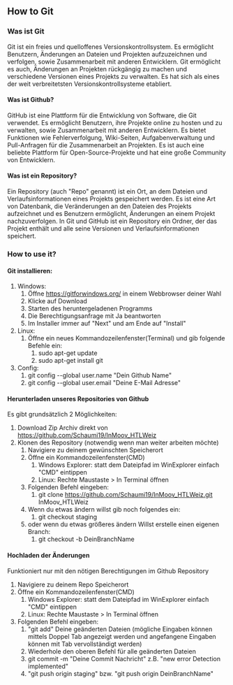## How to Git
### Was ist Git
Git ist ein freies und quelloffenes Versionskontrollsystem. Es ermöglicht Benutzern, Änderungen an Dateien und Projekten aufzuzeichnen und verfolgen, sowie Zusammenarbeit mit anderen Entwicklern. Git ermöglicht es auch, Änderungen an Projekten rückgängig zu machen und verschiedene Versionen eines Projekts zu verwalten. Es hat sich als eines der weit verbreitetsten Versionskontrollsysteme etabliert.
#### Was ist Github?
GitHub ist eine Plattform für die Entwicklung von Software, die Git verwendet. Es ermöglicht Benutzern, ihre Projekte online zu hosten und zu verwalten, sowie Zusammenarbeit mit anderen Entwicklern. Es bietet Funktionen wie Fehlerverfolgung, Wiki-Seiten, Aufgabenverwaltung und Pull-Anfragen für die Zusammenarbeit an Projekten. Es ist auch eine beliebte Plattform für Open-Source-Projekte und hat eine große Community von Entwicklern.
#### Was ist ein Repository?
Ein Repository (auch "Repo" genannt) ist ein Ort, an dem Dateien und Verlaufsinformationen eines Projekts gespeichert werden. Es ist eine Art von Datenbank, die Veränderungen an den Dateien des Projekts aufzeichnet und es Benutzern ermöglicht, Änderungen an einem Projekt nachzuverfolgen. In Git und GitHub ist ein Repository ein Ordner, der das Projekt enthält und alle seine Versionen und Verlaufsinformationen speichert.


### How to use it?
#### Git installieren:
1. Windows:
   1. Öffne https://gitforwindows.org/ in einem Webbrowser deiner Wahl
   2. Klicke auf Download
   3. Starten des heruntergeladenen Programms
   4. Die Berechtigungsanfrage mit Ja beantworten
   5. Im Installer immer auf "Next" und am Ende auf "Install"
2. Linux: 
   1. Öffne ein neues Kommandozeilenfenster(Terminal) und gib folgende Befehle ein:
      1. sudo apt-get update
      2. sudo apt-get install git
3. Config:
   1. git config --global user.name "Dein Github Name"
   2. git config --global user.email "Deine E-Mail Adresse"

#### Herunterladen unseres Repositories von Github
Es gibt grundsätzlich 2 Möglichkeiten:
1. Download Zip Archiv direkt von https://github.com/Schaumi19/InMoov_HTLWeiz
2. Klonen des Repository (notwendig wenn man weiter arbeiten möchte)
   1. Navigiere zu deinem gewünschten Speicherort
   2. Öffne ein Kommandozeilenfenster(CMD)
      1. Windows Explorer: statt dem Dateipfad im WinExplorer einfach "CMD" eintippen
      2. Linux: Rechte Maustaste > In Terminal öffnen
   3. Folgenden Befehl eingeben:
      1. git clone https://github.com/Schaumi19/InMoov_HTLWeiz.git InMoov_HTLWeiz
    2. Wenn du etwas ändern willst gib noch folgendes ein:
       1. git checkout staging
    3. oder wenn du etwas größeres ändern Willst erstelle einen eigenen Branch:
       1. git checkout -b DeinBranchName

#### Hochladen der Änderungen
Funktioniert nur mit den nötigen Berechtigungen im Github Repository
1. Navigiere zu deinem Repo Speicherort
2. Öffne ein Kommandozeilenfenster(CMD)
    1. Windows Explorer: statt dem Dateipfad im WinExplorer einfach "CMD" eintippen
    2. Linux: Rechte Maustaste > In Terminal öffnen
3. Folgenden Befehl eingeben:
   1. "git add" Deine geänderten Dateien (mögliche Eingaben können mittels Doppel Tab angezeigt werden und angefangene Eingaben können mit Tab vervollständigt werden)
   2. Wiederhole den oberen Befehl für alle geänderten Dateien
   3. git commit -m "Deine Commit Nachricht" z.B. "new error Detection implemented"
   4. "git push origin staging" bzw. "git push origin DeinBranchName"